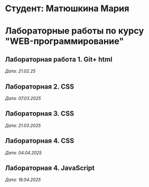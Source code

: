 # Студент: Матюшкина Мария

# Лабораторные работы по курсу "WEB-программирование"

## Лабораторная работа 1. Git+ html

*Дата: 21.02.25*

## Лабораторная 2. CSS

*Дата: 07.03.2025*

## Лабораторная 3. CSS

*Дата: 21.03.2025*

## Лабораторная 4. CSS

*Дата: 04.04.2025*

## Лабораторная 4. JavaScript

*Дата: 18.04.2025*
